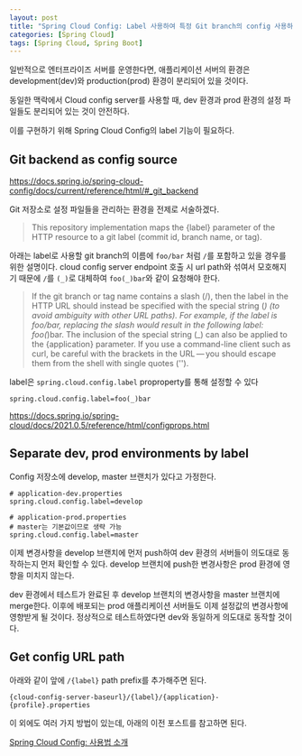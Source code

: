 ```yaml
---
layout: post
title: "Spring Cloud Config: Label 사용하여 특정 Git branch의 config 사용하기"
categories: [Spring Cloud]
tags: [Spring Cloud, Spring Boot]
---
```


일반적으로 엔터프라이즈 서버를 운영한다면, 애플리케이션 서버의 환경은 development(dev)와 production(prod) 환경이 분리되어 있을 것이다.

동일한 맥락에서 Cloud config server를 사용할 때, dev 환경과 prod 환경의 설정 파일들도 분리되어 있는 것이 안전하다.

이를 구현하기 위해 Spring Cloud Config의 label 기능이 필요하다.

## Git backend as config source

<https://docs.spring.io/spring-cloud-config/docs/current/reference/html/#_git_backend>

Git 저장소로 설정 파일들을 관리하는 환경을 전제로 서술하겠다.

> This repository implementation maps the {label} parameter of the HTTP resource to a git label (commit id, branch name, or tag).

아래는 label로 사용할 git branch의 이름에 `foo/bar` 처럼 `/`를 포함하고 있을 경우를 위한 설명이다. cloud config server endpoint 호출 시 url path와 섞여서 모호해지기 때문에 `/`를 `(_)`로 대체하여 `foo(_)bar`와 같이 요청해야 한다.

> If the git branch or tag name contains a slash (/), then the label in the HTTP URL should instead be specified with the special string (_) (to avoid ambiguity with other URL paths). For example, if the label is foo/bar, replacing the slash would result in the following label: foo(_)bar. The inclusion of the special string (_) can also be applied to the {application} parameter. If you use a command-line client such as curl, be careful with the brackets in the URL — you should escape them from the shell with single quotes ('').

label은 `spring.cloud.config.label` proproperty를 통해 설정할 수 있다

```properties
spring.cloud.config.label=foo(_)bar
```

<https://docs.spring.io/spring-cloud/docs/2021.0.5/reference/html/configprops.html>

## Separate dev, prod environments by label

Config 저장소에 develop, master 브랜치가 있다고 가정한다.

```properties
# application-dev.properties
spring.cloud.config.label=develop
```

```properties
# application-prod.properties
# master는 기본값이므로 생략 가능
spring.cloud.config.label=master
```

이제 변경사항을 develop 브랜치에 먼저 push하여 dev 환경의 서버들이 의도대로 동작하는지 먼저 확인할 수 있다. develop 브랜치에 push한 변경사항은 prod 환경에 영향을 미치지 않는다.

dev 환경에서 테스트가 완료된 후 develop 브랜치의 변경사항을 master 브랜치에 merge한다. 이후에 배포되는 prod 애플리케이션 서버들도 이제 설정값의 변경사항에 영향받게 될 것이다. 정상적으로 테스트하였다면 dev와 동일하게 의도대로 동작할 것이다.

## Get config URL path

아래와 같이 앞에 `/{label}` path prefix를 추가해주면 된다.

`{cloud-config-server-baseurl}/{label}/{application}-{profile}.properties`

이 외에도 여러 가지 방법이 있는데, 아래의 이전 포스트를 참고하면 된다.

[Spring Cloud Config: 사용법 소개](/posts/spring-cloud-config-usage/)
